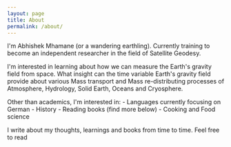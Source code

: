 ```yaml
---
layout: page
title: About
permalink: /about/
---
```


I'm Abhishek Mhamane (or a wandering earthling). Currently training to become an independent researcher in the field of Satellite Geodesy.

I'm interested in learning about how we can measure the Earth's gravity field from space. What insight can the time variable Earth's gravity field provide about various Mass transport and Mass re-distributing processes of Atmosphere, Hydrology, Solid Earth, Oceans and Cryosphere.

Other than academics, I'm interested in:
    - Languages currently focusing on German
    - History
    - Reading books (find more below)
    - Cooking and Food science

I write about my thoughts, learnings and books from time to time. Feel free to read 